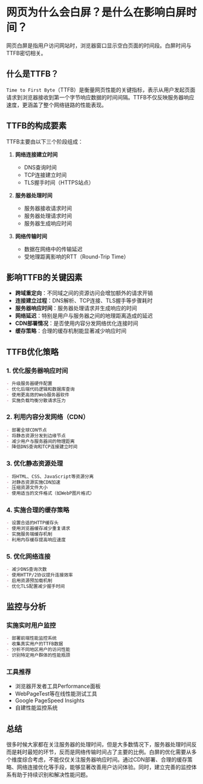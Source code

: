 # 网页为什么会白屏？是什么在影响白屏时间？

网页白屏是指用户访问网站时，浏览器窗口显示空白页面的时间段。白屏时间与TTFB密切相关。

## 什么是TTFB？

`Time to First Byte`（TTFB）是衡量网页性能的关键指标，表示从用户发起页面请求到浏览器接收到第一个字节响应数据的时间间隔。TTFB不仅反映服务器响应速度，更涵盖了整个网络链路的性能表现。

## TTFB的构成要素

TTFB主要由以下三个阶段组成：

1. **网络连接建立时间**
   - DNS查询时间
   - TCP连接建立时间
   - TLS握手时间（HTTPS站点）

2. **服务器处理时间**
   - 服务器接收请求时间
   - 服务器处理请求时间
   - 服务器生成响应时间

3. **网络传输时间**
   - 数据在网络中的传输延迟
   - 受地理距离影响的RTT（Round-Trip Time）

## 影响TTFB的关键因素

- **跨域重定向**：不同域之间的资源访问会增加额外的请求开销
- **连接建立过程**：DNS解析、TCP连接、TLS握手等步骤耗时
- **服务器响应时间**：服务器处理请求并生成响应的时间
- **网络延迟**：特别是用户与服务器之间的地理距离造成的延迟
- **CDN部署情况**：是否使用内容分发网络优化连接时间
- **缓存策略**：合理的缓存机制能显著减少响应时间

## TTFB优化策略

### 1. 优化服务器响应时间
```markdown
- 升级服务器硬件配置
- 优化后端代码逻辑和数据库查询
- 使用更高效的Web服务器软件
- 实施负载均衡分散请求压力
```

### 2. 利用内容分发网络（CDN）
```markdown
- 部署全球CDN节点
- 将静态资源分发到边缘节点
- 减少用户与服务器间的物理距离
- 降低DNS查询和TCP连接建立时间
```

### 3. 优化静态资源处理
```markdown
- 将HTML、CSS、JavaScript等资源分离
- 对静态资源实施CDN加速
- 压缩资源文件大小
- 使用适当的文件格式（如WebP图片格式）
```

### 4. 实施合理的缓存策略
```markdown
- 设置合适的HTTP缓存头
- 使用浏览器缓存减少重复请求
- 实施服务端缓存机制
- 利用内存缓存提高响应速度
```

### 5. 优化网络连接
```markdown
- 减少DNS查询次数
- 使用HTTP/2协议提升连接效率
- 启用资源预加载机制
- 优化TLS配置减少握手时间
```

## 监控与分析

### 实施实时用户监控
```markdown
- 部署前端性能监控系统
- 收集真实用户的TTFB数据
- 分析不同地区用户的访问性能
- 识别特定用户群体的性能瓶颈
```

### 工具推荐
- 浏览器开发者工具Performance面板
- WebPageTest等在线性能测试工具
- Google PageSpeed Insights
- 自建性能监控系统

## 总结

很多时候大家都在关注服务器的处理时间，但是大多数情况下，服务器处理时间反而是耗时最短的环节，反而是网络传输时间占了主要的比例。白屏的优化需要从多个维度综合考虑，不能仅仅关注服务器响应时间。通过CDN部署、合理的缓存策略、网络连接优化等手段，能够显著改善用户访问体验。同时，建立完善的监控体系有助于持续识别和解决性能问题。